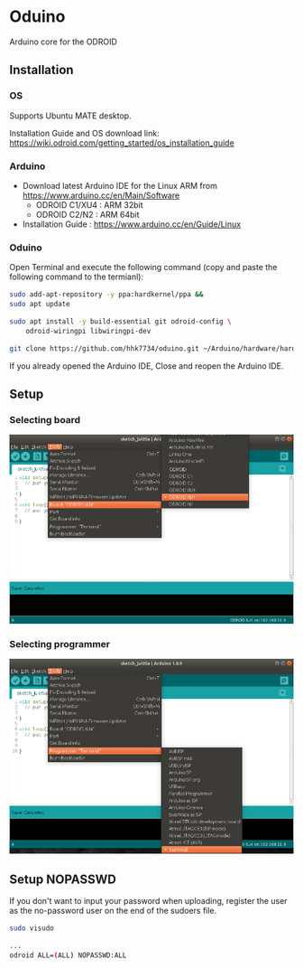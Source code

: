 # Oduino

Arduino core for the ODROID

## Installation

### OS

Supports Ubuntu MATE desktop.

Installation Guide and OS download link: <a href="https://wiki.odroid.com/getting_started/os_installation_guide" target=_blank>https://wiki.odroid.com/getting_started/os_installation_guide</a>

### Arduino

  - Download latest Arduino IDE for the Linux ARM from <a href="https://www.arduino.cc/en/Main/Software" target=_blank>https://www.arduino.cc/en/Main/Software</a>
    - ODROID C1/XU4 : ARM 32bit
    - ODROID C2/N2 : ARM 64bit
  - Installation Guide : <a href="https://www.arduino.cc/en/Guide/Linux" target=_blank>https://www.arduino.cc/en/Guide/Linux</a>

### Oduino

Open Terminal and execute the following command (copy and paste the following command to the termianl):

```bash
sudo add-apt-repository -y ppa:hardkernel/ppa &&
sudo apt update
```

```bash
sudo apt install -y build-essential git odroid-config \
    odroid-wiringpi libwiringpi-dev
```

```bash
git clone https://github.com/hhk7734/oduino.git ~/Arduino/hardware/hardkernel/odroid
```

If you already opened the Arduino IDE, Close and reopen the Arduino IDE.

## Setup

### Selecting board

![board](./image/01.select_board.png)

### Selecting programmer

![programmer](./image/02.select_programmer.png)

## Setup NOPASSWD

If you don't want to input your password when uploading, register the user as the no-password user on the end of the sudoers file.

```bash
sudo visudo
```

```bash
...
odroid ALL=(ALL) NOPASSWD:ALL
```
